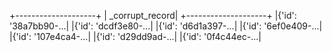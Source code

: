 +--------------------+
|     _corrupt_record|
+--------------------+
|{'id': '38a7bb90-...|
|{'id': 'dcdf3e80-...|
|{'id': 'd6d1a397-...|
|{'id': '6ef0e409-...|
|{'id': '107e4ca4-...|
|{'id': 'd29dd9ad-...|
|{'id': '0f4c44ec-...|
